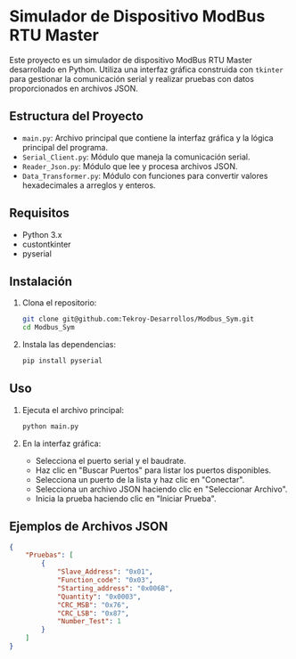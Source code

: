 # Simulador de Dispositivo ModBus RTU Master

Este proyecto es un simulador de dispositivo ModBus RTU Master desarrollado en Python. Utiliza una interfaz gráfica construida con `tkinter` para gestionar la comunicación serial y realizar pruebas con datos proporcionados en archivos JSON.

## Estructura del Proyecto

- `main.py`: Archivo principal que contiene la interfaz gráfica y la lógica principal del programa.
- `Serial_Client.py`: Módulo que maneja la comunicación serial.
- `Reader_Json.py`: Módulo que lee y procesa archivos JSON.
- `Data_Transformer.py`: Módulo con funciones para convertir valores hexadecimales a arreglos y enteros.

## Requisitos

- Python 3.x
- custontkinter
- pyserial

## Instalación

1. Clona el repositorio:
    ```bash
    git clone git@github.com:Tekroy-Desarrollos/Modbus_Sym.git
    cd Modbus_Sym
    ```

2. Instala las dependencias:
    ```bash
    pip install pyserial
    ```

## Uso

1. Ejecuta el archivo principal:
    ```bash
    python main.py
    ```

2. En la interfaz gráfica:
    - Selecciona el puerto serial y el baudrate.
    - Haz clic en "Buscar Puertos" para listar los puertos disponibles.
    - Selecciona un puerto de la lista y haz clic en "Conectar".
    - Selecciona un archivo JSON haciendo clic en "Seleccionar Archivo".
    - Inicia la prueba haciendo clic en "Iniciar Prueba".

## Ejemplos de Archivos JSON

```json
{
    "Pruebas": [
        {
            "Slave_Address": "0x01",
            "Function_code": "0x03",
            "Starting_address": "0x006B",
            "Quantity": "0x0003",
            "CRC_MSB": "0x76",
            "CRC_LSB": "0x87",
            "Number_Test": 1
        }
    ]
}

